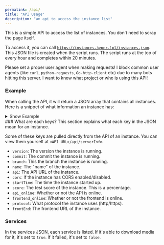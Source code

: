 ```yaml
---
permalink: /api/
title: "API Usage"
description: "an api to access the instance list"
---
```

This is a simple API to access the list of instances. You don't need to scrap the page itself.

To access it, you can call <code>https://instances.hyper.lol/instances.json</code>. This JSON file is created when the script runs. The script runs at the top of every hour and completes within 20 minutes.

Please set a proper user agent when making requests! I block common user agents (like `curl`, `python-requests`, `Go-http-client` etc) due to many bots hitting this server. I want to know what project or who is using this API!

### Example
When calling the API, it will return a JSON array that contains all instances. Here is a snippet of what information an instance has:
<details>
<summary>Show Example</summary>
{% highlight json %}
{
  "api_online": true,
  "cors": 1,
  "frontend_online": true,
  "commit": "abd9f2e",
  "services": {
    "youtube": true,
    "rutube": true,
    "tumblr": true,
    "bilibili": true,
    "pinterest": true,
    "instagram": true,
    "soundcloud": true,
    "youtube_music": true,
    "odnoklassniki": true,
    "dailymotion": true,
    "twitter": true,
    "vimeo": true,
    "streamable": true,
    "vk": true,
    "tiktok": true,
    "reddit": true,
    "twitch_clips": true,
    "youtube_shorts": true
  },
  "version": "7.14.2",
  "branch": "current",
  "score": 100,
  "protocol": "https",
  "name": "kityune",
  "startTime": 1716834847977,
  "api": "api.cobalt.tools",
  "frontEnd": "cobalt.tools"
}
{% endhighlight %}
</details>
### What are each keys?
This section explains what each key in the JSON mean for an instance.

Some of these keys are pulled directly from the API of an instance. You can view them yourself at `<API URL>/api/serverInfo`.
* `version`: The version the instance is running.
* `commit`: The commit the instance is running.
* `branch`: This the branch the instance is running.
* `name`: The "name" of the instance.
* `api`: The API URL of the instance.
* `cors`: If the instance has CORS enabled/disabled.
* `startTime`: The time the instance started up.
* `score`: The test score of the instance. This is a percentage.
* `api_online`: Whether or not the API is online.
* `frontend_online`: Whether or not the frontend is online.
* `protocol`: What protocol the instance uses (http/https).
* `frontEnd`: The frontend URL of the instance.

### Services
In the services JSON, each service is listed. If it's able to download media for it, it's set to `true`. If it failed, it's set to `false`.